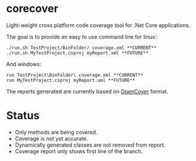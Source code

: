 # corecover
Light-weight cross platform code coverage tool for .Net Core applications.

The goal is to provide an easy to use command line for linux:

```
./run.sh TestProject/BinFolder/ coverage.xml **CURRENT**
./run.sh MyTestProject.csproj myReport.xml **FUTURE**
```
And windows:
```
run TestProject\BinFolder\ coverage.xml **CURRENT**
run MyTestProject.csproj myReport.xml **FUTURE**
```

The reports generated are currently based on [OpenCover](https://github.com/OpenCover/opencover) format.

# Status

* Only methods are being covered.
* Coverage is not yet accurate.
* Dynamically generated classes are not removed from report.
* Coverage report only shows first line of the branch.